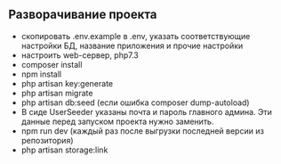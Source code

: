 ## Разворачивание проекта ##
* скопировать .env.example в .env, указать соответствующие настройки БД, название приложения и прочие настройки
* настроить web-сервер, php7.3
* composer install
* npm install
* php artisan key:generate
* php artisan migrate
* php artisan db:seed (если ошибка composer dump-autoload)
* В сиде UserSeeder указаны почта и пароль главного админа. Эти данные перед запуском проекта нужно заменить.
* npm run dev (каждый раз после выгрузки последней версии из репозитория)
* php artisan storage:link
